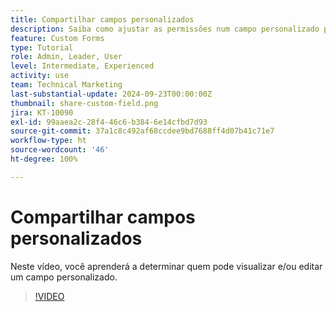 ```yaml
---
title: Compartilhar campos personalizados
description: Saiba como ajustar as permissões num campo personalizado para determinar se os usuários podem gerenciar ou apenas visualizar o campo personalizado.
feature: Custom Forms
type: Tutorial
role: Admin, Leader, User
level: Intermediate, Experienced
activity: use
team: Technical Marketing
last-substantial-update: 2024-09-23T00:00:00Z
thumbnail: share-custom-field.png
jira: KT-10090
exl-id: 99aaea2c-28f4-46c6-b384-6e14cfbd7d93
source-git-commit: 37a1c8c492af68ccdee9bd7688ff4d07b41c71e7
workflow-type: ht
source-wordcount: '46'
ht-degree: 100%

---
```


# Compartilhar campos personalizados


Neste vídeo, você aprenderá a determinar quem pode visualizar e/ou editar um campo personalizado.

>[!VIDEO](https://video.tv.adobe.com/v/3432949/?quality=12&learn=on)

